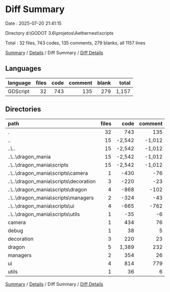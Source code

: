 # Diff Summary

Date : 2025-07-20 21:41:15

Directory d:\\GODOT 3.6\\projetos\\Aethernest\\scripts

Total : 32 files,  743 codes, 135 comments, 279 blanks, all 1157 lines

[Summary](results.md) / [Details](details.md) / Diff Summary / [Diff Details](diff-details.md)

## Languages
| language | files | code | comment | blank | total |
| :--- | ---: | ---: | ---: | ---: | ---: |
| GDScript | 32 | 743 | 135 | 279 | 1,157 |

## Directories
| path | files | code | comment | blank | total |
| :--- | ---: | ---: | ---: | ---: | ---: |
| . | 32 | 743 | 135 | 279 | 1,157 |
| .. | 15 | -2,542 | -1,012 | -851 | -4,405 |
| ..\\.. | 15 | -2,542 | -1,012 | -851 | -4,405 |
| ..\\..\\dragon_mania | 15 | -2,542 | -1,012 | -851 | -4,405 |
| ..\\..\\dragon_mania\\scripts | 15 | -2,542 | -1,012 | -851 | -4,405 |
| ..\\..\\dragon_mania\\scripts\\camera | 1 | -430 | -76 | -136 | -642 |
| ..\\..\\dragon_mania\\scripts\\decoration | 3 | -220 | -23 | -75 | -318 |
| ..\\..\\dragon_mania\\scripts\\dragon | 4 | -868 | -102 | -266 | -1,236 |
| ..\\..\\dragon_mania\\scripts\\managers | 2 | -324 | -43 | -136 | -503 |
| ..\\..\\dragon_mania\\scripts\\ui | 4 | -665 | -762 | -233 | -1,660 |
| ..\\..\\dragon_mania\\scripts\\utils | 1 | -35 | -6 | -5 | -46 |
| camera | 1 | 434 | 76 | 137 | 647 |
| debug | 1 | 38 | 5 | 17 | 60 |
| decoration | 3 | 220 | 23 | 75 | 318 |
| dragon | 5 | 1,389 | 232 | 482 | 2,103 |
| managers | 2 | 354 | 26 | 137 | 517 |
| ui | 4 | 814 | 779 | 277 | 1,870 |
| utils | 1 | 36 | 6 | 5 | 47 |

[Summary](results.md) / [Details](details.md) / Diff Summary / [Diff Details](diff-details.md)